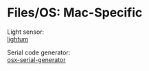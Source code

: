 # Files/OS: Mac-Specific

Light sensor:  
[lightum](https://github.com/poliva/lightum)

Serial code generator:  
[osx-serial-generator](https://github.com/sickcodes/osx-serial-generator)
